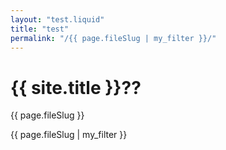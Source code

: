```yaml
---
layout: "test.liquid"
title: "test"
permalink: "/{{ page.fileSlug | my_filter }}/"
---
```


# {{ site.title }}??

{{ page.fileSlug }}

{{ page.fileSlug | my_filter }}